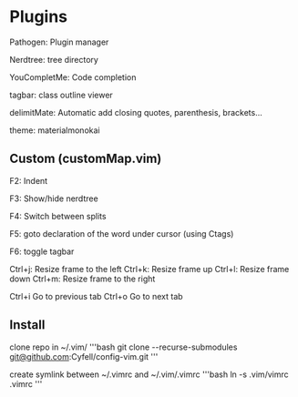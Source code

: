 # Plugins

Pathogen: Plugin manager

Nerdtree: tree directory

YouCompletMe: Code completion

tagbar: class outline viewer

delimitMate: Automatic add closing quotes, parenthesis, brackets...

theme: materialmonokai

## Custom (customMap.vim)
F2: Indent

F3: Show/hide nerdtree

F4: Switch between splits

F5: goto declaration of the word under cursor (using Ctags)

F6: toggle tagbar

Ctrl+j: Resize frame to the left
Ctrl+k: Resize frame up
Ctrl+l: Resize frame down
Ctrl+m: Resize frame to the right

Ctrl+i Go to previous tab 
Ctrl+o Go to next tab

## Install

clone repo in ~/.vim/
'''bash
git clone --recurse-submodules git@github.com:Cyfell/config-vim.git
'''

create symlink between ~/.vimrc and ~/.vim/.vimrc
'''bash
ln -s .vim/vimrc .vimrc
'''
